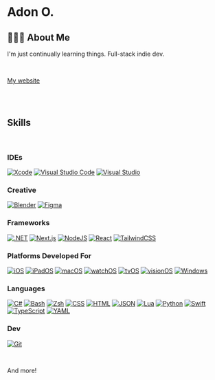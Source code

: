 

# Adon O.


## 👨🏻‍💻 About Me
I'm just continually learning things. Full-stack indie dev.


<br>

[My website](https://adonomeri.vercel.app/)

<br> <br>
## Skills
<br>



### IDEs
[![Xcode](https://img.shields.io/badge/Xcode-007ACC?logo=Xcode&logoColor=white)](#) [![Visual Studio Code](https://custom-icon-badges.demolab.com/badge/Visual%20Studio%20Code-0078d7.svg?logo=vsc&logoColor=white)](#) [![Visual Studio](https://custom-icon-badges.demolab.com/badge/Visual%20Studio-5C2D91.svg?&logo=visual-studio&logoColor=white)](#)


### Creative
[![Blender](https://img.shields.io/badge/Blender-%23F5792A.svg?logo=blender&logoColor=white)](#) [![Figma](https://img.shields.io/badge/Figma-F24E1E?logo=figma&logoColor=white)](#)


### Frameworks
[![.NET](https://img.shields.io/badge/.NET-512BD4?logo=dotnet&logoColor=fff)](#) [![Next.js](https://img.shields.io/badge/Next.js-black?logo=next.js&logoColor=white)](#) [![NodeJS](https://img.shields.io/badge/Node.js-6DA55F?logo=node.js&logoColor=white)](#) [![React](https://img.shields.io/badge/React-%2320232a.svg?logo=react&logoColor=%2361DAFB)](#) [![TailwindCSS](https://img.shields.io/badge/Tailwind%20CSS-%2338B2AC.svg?logo=tailwind-css&logoColor=white)](#)


### Platforms Developed For
[![iOS](https://img.shields.io/badge/iOS-000000?&logo=apple&logoColor=white)](#) [![iPadOS](https://img.shields.io/badge/iPadOS-000000?&logo=apple&logoColor=white)](#) [![macOS](https://img.shields.io/badge/macOS-000000?logo=apple&logoColor=F0F0F0)](#) [![watchOS](https://img.shields.io/badge/watchOS-000000?&logo=apple&logoColor=white)](#) [![tvOS](https://img.shields.io/badge/tvOS-000000?&logo=apple&logoColor=white)](#) [![visionOS](https://img.shields.io/badge/visionOS-000000?&logo=apple&logoColor=white)](#) [![Windows](https://custom-icon-badges.demolab.com/badge/Windows-0078D6?logo=windows11&logoColor=white)](#) 


### Languages
[![C#](https://custom-icon-badges.demolab.com/badge/C%23-%23239120.svg?logo=cshrp&logoColor=white)](#) [![Bash](https://img.shields.io/badge/Bash-4EAA25?logo=gnubash&logoColor=fff)](#) [![Zsh](https://img.shields.io/badge/Zsh-4EAA25?logo=gnubash&logoColor=fff)](#) [![CSS](https://img.shields.io/badge/CSS-1572B6?logo=css3&logoColor=fff)](#) [![HTML](https://img.shields.io/badge/HTML-%23E34F26.svg?logo=html5&logoColor=white)](#) [![JSON](https://img.shields.io/badge/JSON-000?logo=json&logoColor=fff)](#) [![Lua](https://img.shields.io/badge/Lua-%232C2D72.svg?logo=lua&logoColor=white)](#) [![Python](https://img.shields.io/badge/Python-3776AB?logo=python&logoColor=fff)](#) [![Swift](https://img.shields.io/badge/Swift-F54A2A?logo=swift&logoColor=white)](#) [![TypeScript](https://img.shields.io/badge/TypeScript-3178C6?logo=typescript&logoColor=fff)](#) [![YAML](https://img.shields.io/badge/YAML-CB171E?logo=yaml&logoColor=fff)](#)


 ### Dev
 [![Git](https://img.shields.io/badge/Git-F05032?logo=git&logoColor=fff)](#)



<br>

And more!
